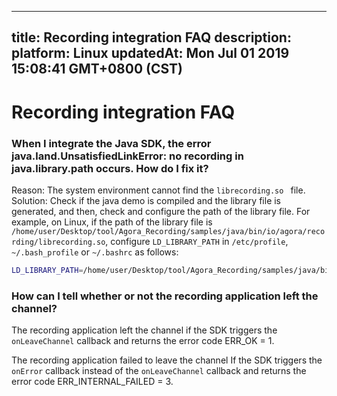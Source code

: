 
---
title: Recording integration FAQ
description: 
platform: Linux
updatedAt: Mon Jul 01 2019 15:08:41 GMT+0800 (CST)
---
# Recording integration FAQ
### When I integrate the Java SDK, the error java.land.UnsatisfiedLinkError: no recording in java.library.path occurs. How do I fix it?

Reason: The system environment cannot find the `librecording.so ` file.
Solution: Check if the java demo is compiled and the library file is generated, and then, check and configure the path of the library file.
For example, on Linux, if the path of the library file is `/home/user/Desktop/tool/Agora_Recording/samples/java/bin/io/agora/recording/librecording.so`, configure `LD_LIBRARY_PATH` in `/etc/profile`, `~/.bash_profile` or `~/.bashrc` as follows:

```bash
LD_LIBRARY_PATH=/home/user/Desktop/tool/Agora_Recording/samples/java/bin/io/agora/recording/librecording.so
```

### How can I tell whether or not the recording application left the channel?

The recording application left the channel if the SDK triggers the `onLeaveChannel` callback and returns the error code ERR_OK = 1.

The recording application failed to leave the channel If the SDK triggers the `onError` callback instead of the `onLeaveChannel` callback and returns the error code ERR_INTERNAL_FAILED = 3.

